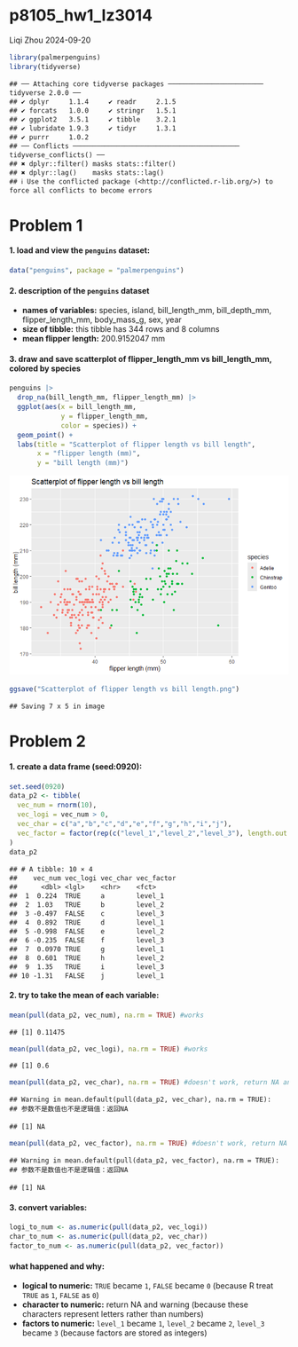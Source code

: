 p8105_hw1_lz3014
================
Liqi Zhou
2024-09-20

``` r
library(palmerpenguins)
library(tidyverse)
```

    ## ── Attaching core tidyverse packages ──────────────────────── tidyverse 2.0.0 ──
    ## ✔ dplyr     1.1.4     ✔ readr     2.1.5
    ## ✔ forcats   1.0.0     ✔ stringr   1.5.1
    ## ✔ ggplot2   3.5.1     ✔ tibble    3.2.1
    ## ✔ lubridate 1.9.3     ✔ tidyr     1.3.1
    ## ✔ purrr     1.0.2     
    ## ── Conflicts ────────────────────────────────────────── tidyverse_conflicts() ──
    ## ✖ dplyr::filter() masks stats::filter()
    ## ✖ dplyr::lag()    masks stats::lag()
    ## ℹ Use the conflicted package (<http://conflicted.r-lib.org/>) to force all conflicts to become errors

# Problem 1

#### 1. load and view the `penguins` dataset:

``` r
data("penguins", package = "palmerpenguins")
```

#### 2. description of the `penguins` dataset

- **names of variables:** species, island, bill_length_mm,
  bill_depth_mm, flipper_length_mm, body_mass_g, sex, year  
- **size of tibble:** this tibble has 344 rows and 8 columns  
- **mean flipper length:** 200.9152047 mm

#### 3. draw and save scatterplot of flipper_length_mm vs bill_length_mm, colored by species

``` r
penguins |>
  drop_na(bill_length_mm, flipper_length_mm) |>
  ggplot(aes(x = bill_length_mm, 
             y = flipper_length_mm, 
             color = species)) + 
  geom_point() + 
  labs(title = "Scatterplot of flipper length vs bill length", 
       x = "flipper length (mm)", 
       y = "bill length (mm)")
```

![](p8105_hw1_lz3014_files/figure-gfm/unnamed-chunk-3-1.png)<!-- -->

``` r
ggsave("Scatterplot of flipper length vs bill length.png")
```

    ## Saving 7 x 5 in image

# Problem 2

#### 1. create a data frame (seed:0920):

``` r
set.seed(0920)
data_p2 <- tibble(
  vec_num = rnorm(10),
  vec_logi = vec_num > 0,
  vec_char = c("a","b","c","d","e","f","g","h","i","j"),
  vec_factor = factor(rep(c("level_1","level_2","level_3"), length.out = 10))
)
data_p2
```

    ## # A tibble: 10 × 4
    ##    vec_num vec_logi vec_char vec_factor
    ##      <dbl> <lgl>    <chr>    <fct>     
    ##  1  0.224  TRUE     a        level_1   
    ##  2  1.03   TRUE     b        level_2   
    ##  3 -0.497  FALSE    c        level_3   
    ##  4  0.892  TRUE     d        level_1   
    ##  5 -0.998  FALSE    e        level_2   
    ##  6 -0.235  FALSE    f        level_3   
    ##  7  0.0970 TRUE     g        level_1   
    ##  8  0.601  TRUE     h        level_2   
    ##  9  1.35   TRUE     i        level_3   
    ## 10 -1.31   FALSE    j        level_1

#### 2. try to take the mean of each variable:

``` r
mean(pull(data_p2, vec_num), na.rm = TRUE) #works
```

    ## [1] 0.11475

``` r
mean(pull(data_p2, vec_logi), na.rm = TRUE) #works
```

    ## [1] 0.6

``` r
mean(pull(data_p2, vec_char), na.rm = TRUE) #doesn't work, return NA and warning
```

    ## Warning in mean.default(pull(data_p2, vec_char), na.rm = TRUE):
    ## 参数不是数值也不是逻辑值：返回NA

    ## [1] NA

``` r
mean(pull(data_p2, vec_factor), na.rm = TRUE) #doesn't work, return NA and warning
```

    ## Warning in mean.default(pull(data_p2, vec_factor), na.rm = TRUE):
    ## 参数不是数值也不是逻辑值：返回NA

    ## [1] NA

#### 3. convert variables:

``` r
logi_to_num <- as.numeric(pull(data_p2, vec_logi))
char_to_num <- as.numeric(pull(data_p2, vec_char))
factor_to_num <- as.numeric(pull(data_p2, vec_factor))
```

#### what happened and why:

- **logical to numeric:** `TRUE` became `1`, `FALSE` became `0` (because
  R treat `TRUE` as `1`, `FALSE` as `0`)  
- **character to numeric:** return NA and warning (because these
  characters represent letters rather than numbers)  
- **factors to numeric:** `level_1` became `1`, `level_2` became `2`,
  `level_3` became `3` (because factors are stored as integers)
